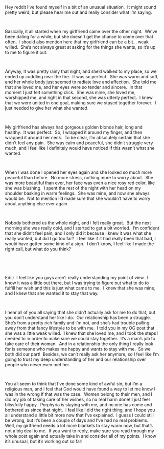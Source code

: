 Hey reddit I’ve found myself in a bit of an unusual situation.  It might sound pretty weird, but please hear me out and really consider what I’m saying. 

 

Basically, it all started when my girlfriend came over the other night.  We’ve been dating for a while, but she doesn’t get the chance to come over that often.  I should also mention here that my girlfriend can be a bit… weak willed.  She’s not always great at asking for the things she wants, so it’s up to me to figure it out. 

 

Anyway, It was pretty rainy that night, and she’d walked to my place, so we ended up cuddling near the fire.  It was so perfect.  She was warm and soft, and her whole body just seemed to radiate love and affection.  She told me that she loved me, and her eyes were so tender and sincere.  In that moment I just felt something click.  She was mine, she loved me, worshipped me, and right in that second, she was utterly perfect.  I knew that we were united in one goal, making sure we stayed together forever.  I just needed to give her what she wanted. 

 

My girlfriend has always had gorgeous golden blonde hair, long and healthy.  It was perfect.  So, I wrapped it around my finger, and then wrapped it around her neck.  To be clear, I’m absolutely certain that she didn’t feel any pain.  She was calm and peaceful, she didn’t struggle very much, and I feel like I definitely would have noticed if this wasn’t what she wanted. 

 

When I was done I opened her eyes again and she looked so much more peaceful than before.  No more stress, nothing more to worry about.  She was more beautiful than ever, her face was even a nice rosy red color, like she was blushing.  I spent the rest of the night with her head on my shoulder basking in warm feelings.  She was mine, and now she always would be.  Not to mention I’d made sure that she wouldn’t have to worry about anything else ever again. 

 

Nobody bothered us the whole night, and I felt really great.  But the next morning she was really cold, and I started to get a bit worried.  I’m confident that she didn’t feel pain, and I only did it because I knew it was what she really wanted, but did I go too far?  I feel like if it had really been that bad, I would have gotten some kind of a sign.  I don’t know, I feel like I made the right call, but what do you think?

 

 

Edit:  I feel like you guys aren’t really understanding my point of view.  I know it was a little out there, but I was trying to figure out what to do to fulfill her wish and this is just what came to me.  I knew that she was mine, and I knew that she wanted it to stay that way. 

 

I hear all of you all saying that she didn’t actually ask for me to do that, but you don’t understand her like I do.  Our relationship has been a struggle.  She’s from a pretty rich family and I’m not, and she’s had trouble pulling away from that fancy lifestyle to be with me.  I told you in my OG post that she was a little weak willed.  I knew that she loved me, and I took the steps I needed to in order to make sure we could stay together.  It’s a man’s job to take care of their woman.  And in a relationship the only thing I really look for is someone who makes me happy and wants to stay with me.  So we both did our part!  Besides, we can’t really ask her anymore, so I feel like I’m going to trust my deep understanding of her and our relationship over people who never even met her. 

 

You all seem to think that I’ve done some kind of awful sin, but I’m a religious man, and I feel that God would have found a way to let me know I was in the wrong if that was the case.  Women belong to their men, and I did my job of taking care of her wishes, so no real harm done! I just feel blissfully happy.  Porphyria is staying with me, and no one has come and bothered us since that night.  I feel like I did the right thing, and I hope you all understand a little bit more now that I’ve explained.  I guess I could still be wrong, but it’s been a couple of days and I’ve had no real problems.  Well, my girlfriend needs a lot more blankets to stay warm now, but that’s not a big deal to me.  If you want to reply, make sure you read through my whole post again and actually take in and consider all of my points.  I know it’s unusual, but it’s working out so far!